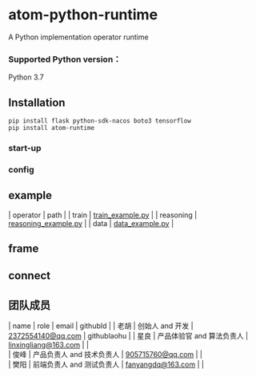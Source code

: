 # atom-python-runtime
A Python implementation operator  runtime 

### Supported Python version：
Python 3.7

## Installation
```shell
pip install flask python-sdk-nacos boto3 tensorflow
pip install atom-runtime
```
### start-up


### config


## example

| operator            |  path             |
| train                     |   [train_example.py](https://github.com/githublaohu/atom/tree/main/atom-python-runtime/example/train_example.py)   |
| reasoning          |   [reasoning_example.py](https://github.com/githublaohu/atom/tree/main/atom-python-runtime/example/reasoning_example.py)   |
| data                     |   [data_example.py](https://github.com/githublaohu/atom/tree/main/atom-python-runtime/example/data_example.py)   |


## frame

## connect


## 团队成员
|  name  |   role         |   email |    githubId  |
| 老胡      |          创始人 and 开发               |  2372554140@qq.com    |  githublaohu | 
| 星良      | 产品体验官 and  算法负责人 |  linxingliang@163.com  |   |  
| 俊峰      | 产品负责人 and  技术负责人 |  905715760@qq.com      |   |  
| 樊阳      | 前端负责人 and  测试负责人     |  fanyangdq@163.com     |   |  